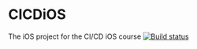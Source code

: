 # CICDiOS
The iOS project for the CI/CD iOS course
[![Build status](https://build.appcenter.ms/v0.1/apps/5212cec9-4c61-4ec4-9169-8af8f67e0283/branches/dev/badge)](https://appcenter.ms)
